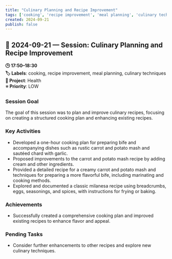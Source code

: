 ```yaml
---
title: "Culinary Planning and Recipe Improvement"
tags: ['cooking', 'recipe improvement', 'meal planning', 'culinary techniques']
created: 2024-09-21
publish: false
---
```


## 📅 2024-09-21 — Session: Culinary Planning and Recipe Improvement

**🕒 17:50–18:30**  
**🏷️ Labels**: cooking, recipe improvement, meal planning, culinary techniques  
**📂 Project**: Health  
**⭐ Priority**: LOW  


### Session Goal
The goal of this session was to plan and improve culinary recipes, focusing on creating a structured cooking plan and enhancing existing recipes.

### Key Activities
- Developed a one-hour cooking plan for preparing bife and accompanying dishes such as rustic carrot and potato mash and sautéed chard with garlic.
- Proposed improvements to the carrot and potato mash recipe by adding cream and other ingredients.
- Provided a detailed recipe for a creamy carrot and potato mash and techniques for preparing a more flavorful bife, including marinating and cooking methods.
- Explored and documented a classic milanesa recipe using breadcrumbs, eggs, seasonings, and spices, with instructions for frying or baking.

### Achievements
- Successfully created a comprehensive cooking plan and improved existing recipes to enhance flavor and appeal.

### Pending Tasks
- Consider further enhancements to other recipes and explore new culinary techniques.
